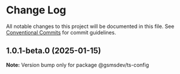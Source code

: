 # Change Log

All notable changes to this project will be documented in this file.
See [Conventional Commits](https://conventionalcommits.org) for commit guidelines.

## 1.0.1-beta.0 (2025-01-15)

**Note:** Version bump only for package @gsmsdev/ts-config
